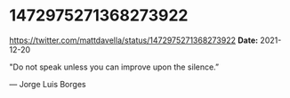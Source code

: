 # 1472975271368273922
https://twitter.com/mattdavella/status/1472975271368273922
**Date:** 2021-12-20

"Do not speak unless you can improve upon the silence.”

— Jorge Luis Borges
